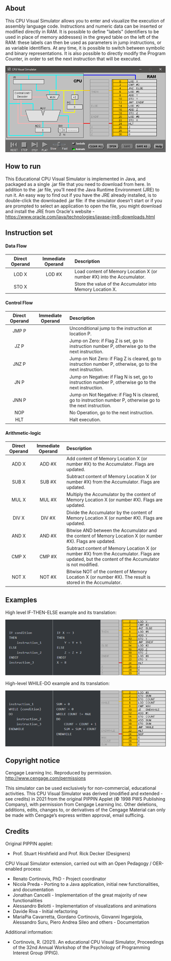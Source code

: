 ## About

This CPU Visual Simulator allows you to enter and visualize the execution of assembly language code.
Instructions and numeric data can be inserted or modified directly in RAM. It is possible to define "labels"
(identifiers to be used in place of memory addresses) in the greyed table on the left of the RAM: these labels
can then be used as parameters in jump instructions, or as variable identifiers. At any time, it is possible to
switch between symbolic and binary representations. It is also possible to directly modify the Program Counter,
in order to set the next instruction that will be executed.

![Screenshot](images/screenshot.png?raw=true)

## How to run

This Educational CPU Visual Simulator is implemented in Java, and packaged as a single .jar file that you need to download from here.
In addition to the .jar file, you’ll need the Java Runtime Environment (JRE) to run it. An easy way to find out if you have the JRE already installed, is to double-click the downloaded .jar file:
if the simulator doesn't start or if you are prompted to select an application to open the file, you might download and install the JRE from Oracle's website - https://www.oracle.com/java/technologies/javase-jre8-downloads.html


## Instruction set

#### Data Flow

| Direct Operand | Immediate Operand | Description |
|:--------------:|:-----------------:|:------------|
| LOD X          | LOD #X            | Load content of Memory Location X (or number #X) into the Accumulator. |
| STO X          |                   | Store the value of the Accumulator into Memory Location X. |

#### Control Flow

| Direct Operand | Immediate Operand | Description |
|:--------------:|:-----------------:|:------------|
| JMP P          |                   | Unconditional jump to the instruction at location P. |
| JZ P           |                   | Jump on Zero: if Flag Z is set, go to instruction number P, otherwise go to the next instruction. |
| JNZ P          |                   | Jump on Not Zero: if Flag Z is cleared, go to instruction number P, otherwise, go to the next instruction. |
| JN P           |                   | Jump on Negative: if Flag N is set, go to instruction number P, otherwise go to the next instruction. |
| JNN P          |                   | Jump on Not Negative: if Flag N is cleared, go to instruction number P, otherwise go to the next instruction. |
| NOP            |                   | No Operation, go to the next instruction. |
| HLT            |                   | Halt execution. |

#### Arithmetic-logic

| Direct Operand | Immediate Operand | Description |
|:--------------:|:-----------------:|:------------|
| ADD X          | ADD #X            | Add content of Memory Location X (or number #X) to the Accumulator. Flags are updated. |
| SUB X          | SUB #X            | Subtract content of Memory Location X (or number #X) from the Accumulator. Flags are updated. |
| MUL X          | MUL #X            | Multiply the Accumulator by the content of Memory Location X (or number #X). Flags are updated. |
| DIV X          | DIV #X            | Divide the Accumulator by the content of Memory Location X (or number #X). Flags are updated. |
| AND X          | AND #X            | Bitwise AND between the Accumulator and the content of Memory Location X (or number #X). Flags are updated. |
| CMP X          | CMP #X            | Subtract content of Memory Location X (or number #X) from the Accumulator. Flags are updated, but the content of the Accumulator is not modified. |
| NOT X          | NOT #X            | Bitwise NOT of the content of Memory Location X (or number #X). The result is stored in the Accumulator. |

## Examples

High level IF-THEN-ELSE example and its translation:

![IF-THEN-ELSE](images/if-then-else-example.png?raw=true)

High-level WHILE-DO example and its translation:

![WHILE-DO](images/while-do-example.png?raw=true)

## Copyright notice

Cengage Learning Inc. Reproduced by permission.
http://www.cengage.com/permissions

This simulator can be used exclusively for non-commercial, educational activities.
This CPU Visual Simulator was derived (modified and extended - see credits) in 2021 from the original PIPPIN Applet (© 1998 PWS Publishing Company), with permission from Cengage Learning Inc. Other deletions, additions, edits, changes to, or derivatives of the Cengage Material can only be made with Cengage’s express written approval, email sufficing.

## Credits

Original PIPPIN applet:
* Prof. Stuart Hirshfield and Prof. Rick Decker (Designers)

CPU Visual Simulator extension, carried out with an Open Pedagogy / OER-enabled process:
* Renato Cortinovis, PhD - Project coordinator
* Nicola Preda - Porting to a Java application, initial new functionalities, and documentation
* Jonathan Cancelli - Implementation of the great majority of new functionalities
* Alessandro Belotti - Implementation of visualizations and animations
* Davide Riva - Initial refactoring
* MariaPia Cavarretta, Giordano Cortinovis, Giovanni Ingargiola, Alessandro Suru, Piero Andrea Sileo and others - Documentation

Additional information:

* Cortinovis, R. (2021). An educational CPU Visual Simulator, Proceedings of the 32nd Annual Workshop of the Psychology of Programming Interest Group (PPIG).